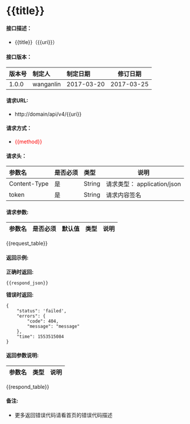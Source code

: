 # {{title}}

#### 接口描述：

- {{title}}（{{uri}}）

#### 接口版本：

|版本号|制定人|制定日期|修订日期|
|:----|:-----|:-----| ---- |
|1.0.0 | wanganlin  |2017-03-20 |  2017-03-25 |

#### 请求URL:

- http://domain/api/v4/{{uri}}

#### 请求方式：

- <font color=red>{{method}}</font>

#### 请求头：

|参数名|是否必须|类型|说明|
|:----  |:---|:-----|-----|
|Content-Type | 是  |String |请求类型： application/json   |
| token | 是  |String | 请求内容签名    |


#### 请求参数:

|参数名|是否必须|默认值|类型|说明|
| :----- | :--- | :-----  | -----  | ----- |
{{request_table}}


#### 返回示例:

**正确时返回:**

```
{{respond_json}}
```

**错误时返回:**


```
{
    "status": 'failed',
    "errors": {
        "code": 404,
        "message": "message"
    },
    "time": 1553515084
}
```

#### 返回参数说明:

|参数名|类型|说明|
|:-----  |:-----|----- |
{{respond_table}}


#### 备注:

- 更多返回错误代码请看首页的错误代码描述